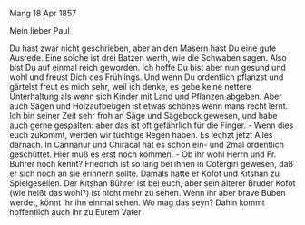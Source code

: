  Mang 18 Apr 1857

Mein lieber Paul

Du hast zwar nicht geschrieben, aber an den Masern hast Du eine gute Ausrede. Eine solche ist drei Batzen werth, wie die Schwaben sagen. Also bist Du auf einmal reich geworden. Ich hoffe Du bist aber nun gesund und wohl und freust Dich des Frühlings. Und wenn Du ordentlich pflanzst und gärtelst freut es mich sehr, weil ich denke, es gebe keine nettere Unterhaltung als wenn sich Kinder mit Land und Pflanzen abgeben. Aber auch Sägen und Holzaufbeugen ist etwas schönes wenn mans recht lernt. Ich bin seiner Zeit sehr froh an Säge und Sägebock gewesen, und habe auch gerne gespalten: aber das ist oft gefährlich für die Finger. - Wenn dies euch zukommt, werden wir tüchtige Regen haben. Es lechzt jetzt Alles darnach. In Cannanur und Chiracal hat es schon ein- und 2mal ordentlich geschüttet. Hier muß es erst noch kommen. - Ob ihr wohl Herrn und Fr. Bührer noch kennt? Friedrich ist so lang bei ihnen in Cotergiri gewesen, daß er sich noch an sie erinnern sollte. Damals hatte er Kofot und Kitshan zu Spielgesellen. Der Kitshan Bührer ist bei euch, aber sein älterer Bruder Kofot (wie heißt das wohl?) ist nicht mehr zu sehen. Wenn ihr aber brave Buben werdet, könnt ihr ihn einmal sehen. Wo mag das seyn? Dahin kommt hoffentlich auch ihr zu
 Eurem Vater

